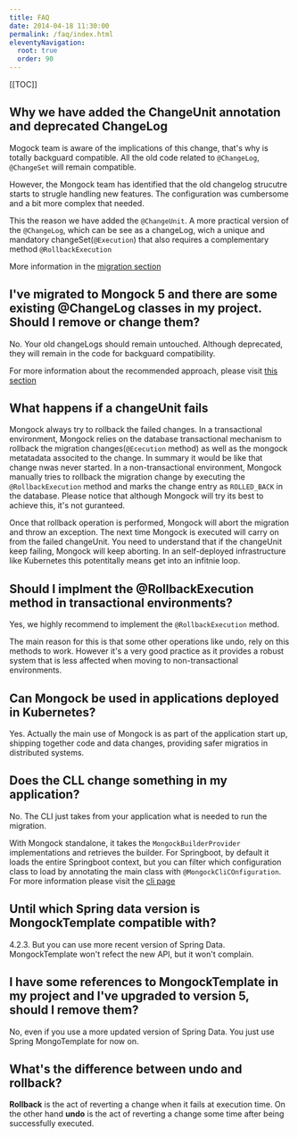 ```yaml
---
title: FAQ
date: 2014-04-18 11:30:00 
permalink: /faq/index.html
eleventyNavigation:
  root: true
  order: 90
---
```


[[TOC]]

## Why we have added the ChangeUnit annotation and deprecated ChangeLog
Mogock team is aware of the implications of this change, that's why is totally backguard compatible. All the old code related to `@ChangeLog`, `@ChangeSet` will remain compatible.

However, the Mongock team has identified that the old changelog strucutre starts to strugle handling new features. The configuration was cumbersome and a bit more complex that needed.

This the reason we have added the `@ChangeUnit`. A more practical version of the `@ChangeLog`, which can be see as a changeLog, wich a unique and mandatory changeSet(`@Execution`) that also requires a complementary method `@RollbackExecution`

More information in the [migration section](/migration)


## I've migrated to Mongock 5 and there are some existing @ChangeLog classes in my project. Should I remove or change them?
No. Your old changeLogs should remain untouched. Although deprecated, they will remain in the code for backguard compatibility. 

For more information about the recommended approach, please visit [this section](/migration#changelog)

## What happens if a changeUnit fails
Mongock always try to rollback the failed changes. In a transactional environment, Mongock relies on the database transactional mechanism to rollback the migration changes(`@Ececution` method) as well as the mongock metatadata associted to the change. In summary it would be like that change nwas never started. In a non-transactional environment, Mongock manually tries to rollback the migration change by executing the `@RollbackExecution` method and marks the change entry as `ROLLED_BACK` in the database. Please notice that although Mongock will try its best to achieve this, it's not guranteed.

Once that rollback operation is performed, Mongock will abort the migration and throw an exception. The next time Mongock is executed will carry on from the failed changeUnit. You need to understand that if the changeUnit keep failing, Mongock will keep aborting. In an self-deployed infrastructure like Kubernetes this potentitally means get into an infitnie loop.  

## Should I implment the @RollbackExecution method in transactional environments?
Yes, we highly recommend to implement the `@RollbackExecution` method. 

The main reason for this is that some other operations like undo, rely on this methods to work. However it's a very good practice as it provides a robust system that is less affected when moving to non-transactional environments. 


## Can Mongock be used in applications deployed in Kubernetes?
Yes. Actually the main use of Mongock is as part of the application start up, shipping together code and data changes, providing safer migratios in distributed systems.

## Does the CLL change something in my application?
No. The CLI just takes from your application what is needed to run the migration.

With Mongock standalone, it takes the `MongockBuilderProvider` implementations and retrieves the builder. For Springboot, by default it loads the entire Springboot context, but you can filter which configuration class to load by annotating the main class with `@MongockCliCOnfiguration`. For more information please visit the [cli page](/cli)

## Until which Spring data version is MongockTemplate compatible with?
4.2.3. But you can use more recent version of Spring Data. MongockTemplate won't refect the new API, but it won't complain.

## I have some references to MongockTemplate in my project and I've upgraded to version 5, should I remove them?
No, even if you use a more updated version of Spring Data. You just use Spring MongoTemplate for now on.

## What's the difference between undo and rollback?
**Rollback** is the act of reverting a change when it fails at execution time. On the other hand **undo** is the act of reverting a change some time after being successfully executed.



<!--## My migrations take long and it impacts my startup time... what should I do?

## What if we have an environmment with the latest changes and others out of synch?
## How manage HA in changes-> two step changes-->